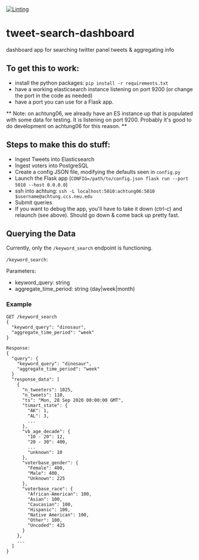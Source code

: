 [![Linting](https://github.com/hdelc/tweet-search-dashboard/actions/workflows/lint.yml/badge.svg)](https://github.com/hdelc/tweet-search-dashboard/actions/workflows/lint.yml)
# tweet-search-dashboard
dashboard app for searching twitter panel tweets &amp; aggregating info

## To get this to work:
- install the python packages: `pip install -r requirements.txt`
- have a working elasticsearch instance listening on port 9200 (or change the port in the code as needed)
- have a port you can use for a Flask app.

** Note: on achtung06, we already have an ES instance up that is populated with some data for testing. 
It is listening on port 9200. Probably it's good to do development on achtung06 for this reason.
** 

## Steps to make this do stuff:
- Ingest Tweets into Elasticsearch
- Ingest voters into PostgreSQL
- Create a config JSON file, modifying the defaults seen in `config.py`
- Launch the Flask app (`CONFIG=/path/to/config.json flask run --port 5010 --host 0.0.0.0`)
- ssh into achtung: `ssh -L localhost:5010:achtung06:5010 $username@achtung.ccs.neu.edu`
- Submit queries
- If you want to debug the app, you'll have to take it down (ctrl-c) and relaunch (see above). Should go down & come back up pretty fast.

## Querying the Data
Currently, only the `/keyword_search` endpoint is functioning.

`/keyword_search`:

Parameters:
- keyword_query: string
- aggregate_time_period: string (day|week|month)


### Example
```
GET /keyword_search
{
  "keyword_query": "dinosaur",
  "aggregate_time_period": "week"
}
```
```
Response:
{
  "query": {
    "keyword_query": "dinosaur",
    "aggregate_time_period": "week"
  }
  "response_data": [
    {
      "n_tweeters": 1025,
      "n_tweets": 110,
      "ts": "Mon, 28 Sep 2020 00:00:00 GMT",
      "tsmart_state": {
        "AK": 1,
        "AL": 3,
        ...
      },
      "vb_age_decade": {
        "10 - 20": 12,
        "20 - 30": 400,
        ...
        "unknown": 10
      },
      "voterbase_gender": {
        "Female": 400,
        "Male": 400,
        "Unknown": 225
      },
      "voterbase_race": {
        "African-American": 100,
        "Asian": 100,
        "Caucasian": 100,
        "Hispanic": 100,
        "Native American": 100,
        "Other": 100,
        "Uncoded": 425
      }
    },
    ...
  ]
}
```
